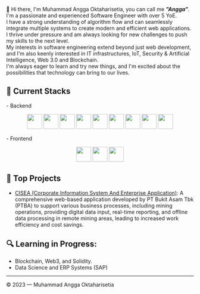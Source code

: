 👋 Hi there, I'm Muhammad Angga Oktaharisetia, you can call me ***"Angga"***.<br>
I'm a passionate and experienced Software Engineer with over 5 YoE.<br>
I have a strong understanding of algorithm flow and can seamlessly integrate multiple systems to create modern and efficient web applications.<br>
I thrive under pressure and am always looking for new challenges to push my skills to the next level.<br>
My interests in software engineering extend beyond just web development, and I'm also keenly interested in IT infrastructures, IoT, Security & Artificial Intelligence, Web 3.0 and Blockchain.<br>
I'm always eager to learn and try new things, and I'm excited about the possibilities that technology can bring to our lives.

## 🔧 Current Stacks

<div>
    - Backend
    <p align="center">
        <img src="https://cdn.jsdelivr.net/gh/devicons/devicon/icons/typescript/typescript-original.svg" width="40" height="40">
        <img src="https://cdn.jsdelivr.net/gh/devicons/devicon/icons/go/go-original.svg" width="40" height="40">
        <img src="https://cdn.jsdelivr.net/gh/devicons/devicon/icons/postgresql/postgresql-original-wordmark.svg" width="40" height="40">
        <img src="https://cdn.jsdelivr.net/gh/devicons/devicon/icons/mongodb/mongodb-original-wordmark.svg" width="40" height="40">
        <img src="https://cdn.jsdelivr.net/gh/devicons/devicon/icons/redis/redis-original-wordmark.svg" width="40" height="40">
        <img src="https://cdn.jsdelivr.net/gh/devicons/devicon/icons/express/express-original-wordmark.svg" width="40" height="40">
        <img src="https://cdn.jsdelivr.net/gh/devicons/devicon/icons/nestjs/nestjs-plain-wordmark.svg" width="40" height="40">
        <img src="https://cdn.jsdelivr.net/gh/devicons/devicon/icons/laravel/laravel-plain-wordmark.svg" width="40" height="40">
        <img src="https://cdn.jsdelivr.net/gh/devicons/devicon/icons/nextjs/nextjs-original-wordmark.svg" width="40" height="40">
    </p>
    - Frontend
    <p align="center">
        <img src="https://cdn.jsdelivr.net/gh/devicons/devicon/icons/googlecloud/googlecloud-original.svg" width="40" height="40">
        <img src="https://cdn.jsdelivr.net/gh/devicons/devicon/icons/digitalocean/digitalocean-original-wordmark.svg" width="40" height="40">
        <img src="https://cdn.jsdelivr.net/gh/devicons/devicon/icons/docker/docker-original-wordmark.svg" width="40" height="40">
    </p>
</div>

## 🚀 Top Projects

- [CISEA (Corporate Information System And Enterprise Application)](https://www.itworks.id/34213/bukit-asam-hadirkan-aplikasi-cisea-untuk-industri-tambang.html): A comprehensive web-based application developed by PT Bukit Asam Tbk (PTBA) to support various business processes, including mining operations, providing digital data input, real-time reporting, and offline data processing in remote mining areas, leading to increased work efficiency and cost savings.

## 🔍 Learning in Progress:
- Blockchain, Web3, and Solidity.
- Data Science and ERP Systems (SAP)

---

© 2023 — Muhammad Angga Oktaharisetia
